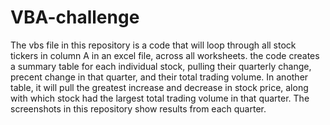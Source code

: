 # VBA-challenge
The vbs file in this repository is a code that will loop through all stock tickers in column A in an excel file, across all worksheets. the code creates a summary table for each individual stock, pulling their quarterly change, precent change in that quarter, and their total trading volume. In another table, it will pull the greatest increase and decrease in stock price, along with which stock had the largest total trading volume in that quarter. The screenshots in this repository show results from each quarter.
